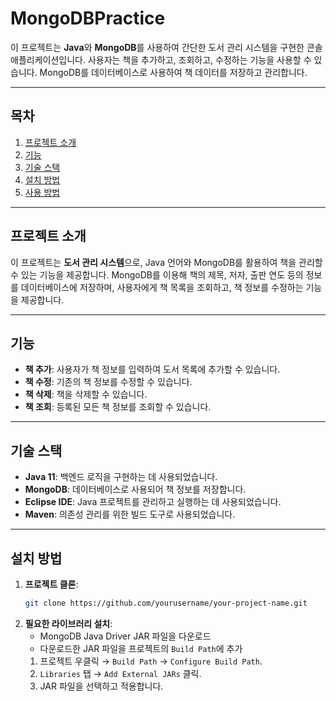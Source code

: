 # MongoDBPractice

이 프로젝트는 **Java**와 **MongoDB**를 사용하여 간단한 도서 관리 시스템을 구현한 콘솔 애플리케이션입니다. 사용자는 책을 추가하고, 조회하고, 수정하는 기능을 사용할 수 있습니다. MongoDB를 데이터베이스로 사용하여 책 데이터를 저장하고 관리합니다.

---

## **목차**

1. [프로젝트 소개](#프로젝트-소개)
2. [기능](#기능)
3. [기술 스택](#기술-스택)
4. [설치 방법](#설치-방법)
5. [사용 방법](#사용-방법)



---

## **프로젝트 소개**

이 프로젝트는 **도서 관리 시스템**으로, Java 언어와 MongoDB를 활용하여 책을 관리할 수 있는 기능을 제공합니다. MongoDB를 이용해 책의 제목, 저자, 출판 연도 등의 정보를 데이터베이스에 저장하며, 사용자에게 책 목록을 조회하고, 책 정보를 수정하는 기능을 제공합니다.

---

## **기능**

- **책 추가**: 사용자가 책 정보를 입력하여 도서 목록에 추가할 수 있습니다.
- **책 수정**: 기존의 책 정보를 수정할 수 있습니다.
- **책 삭제**: 책을 삭제할 수 있습니다.
- **책 조회**: 등록된 모든 책 정보를 조회할 수 있습니다.

---

## **기술 스택**

- **Java 11**: 백엔드 로직을 구현하는 데 사용되었습니다.
- **MongoDB**: 데이터베이스로 사용되어 책 정보를 저장합니다.
- **Eclipse IDE**: Java 프로젝트를 관리하고 실행하는 데 사용되었습니다.
- **Maven**: 의존성 관리를 위한 빌드 도구로 사용되었습니다.

---

## **설치 방법**

1. **프로젝트 클론**:
   ```bash
   git clone https://github.com/yourusername/your-project-name.git
2. **필요한 라이브러리 설치**:
   - MongoDB Java Driver JAR 파일을 다운로드
   - 다운로드한 JAR 파일을 프로젝트의 `Build Path`에 추가
    1. 프로젝트 우클릭 → `Build Path` → `Configure Build Path`.
    2. `Libraries` 탭 → `Add External JARs` 클릭.
    3. JAR 파일을 선택하고 적용합니다.
